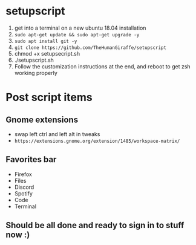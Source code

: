 # setupscript
1. get into a terminal on a new ubuntu 18.04 installation
2. `sudo apt-get update && sudo apt-get upgrade -y`
3. `sudo apt install git -y`
4. `git clone https://github.com/TheHumanGiraffe/setupscript`
5. chmod +x setupsecript.sh
6. ./setupscript.sh
7. Follow the customization instructions at the end, and reboot to get zsh working properly


# Post script items
## Gnome extensions
- swap left ctrl and left alt in tweaks
- `https://extensions.gnome.org/extension/1485/workspace-matrix/`

## Favorites bar
- Firefox
- Files
- Discord
- Spotify
- Code
- Terminal

## Should be all done and ready to sign in to stuff now :)